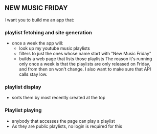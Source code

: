## NEW MUSIC FRIDAY

I want you to build me an app that:

### playlist fetching and site generation

- once a week the app will:
  - look up my youtube music playlists
  - filters to just the ones whose name start with "New Music Friday"
  - builds a web page that lists those playlists
    The reason it's running only once a week is that the playlists are only released on Friday, and from then on won't change. I also want to make sure that API calls stay low.

### playlist display

- sorts them by most recently created at the top

### Playlist playing

- anybody that accesses the page can play a playlist
- As they are public playlists, no login is required for this
